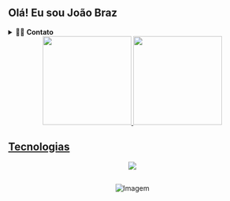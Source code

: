 ## Olá! Eu sou João Braz 

<!-- Dropdown -->
<details>
  <summary>👨‍💻 <b>Contato</b></summary>
<div align="center">

[![LinkedIn](https://img.shields.io/badge/LinkedIn-0077B5?style=for-the-badge&logo=linkedin&logoColor=white)](https://www.linkedin.com/in/joao-braz-aa409982/) [![WHATSAPP](https://img.shields.io/badge/WhatsApp-25D366?style=for-the-badge&logo=whatsapp&logoColor=white)](https://web.whatsapp.com/+5581996364031) <a href="mailto:joaorpa2021@gmail.com">
<img src="https://img.shields.io/badge/Gmail-D14836?style=for-the-badge&logo=gmail&logoColor=white"/>
</a>

</div>
</details>

<div align="center">
  <a href="https://github.com/jjoaobraz">
  <img height="180em" src="https://github-readme-stats.vercel.app/api?username=jjoaobraz&rank_icon=github&hide_rank=true&show_icons=true&title_color=CF9D71&icon_color=13ed1a&include_all_commits=true&count_private=true&hide_border=true&border_radius=20&theme=dark"/>
  <img height="180em" src="https://github-readme-stats.vercel.app/api/top-langs/?username=jjoaobraz&layout=compact&langs_count=7&hide_border=true&hide=css,scss,html&icon_color=594BA&border_radius=20&count_private=true&theme=dark"/>
</div>
    
##

## Tecnologias
<p align="center">
  <a href="https://skillicons.dev">
    <img src="https://skillicons.dev/icons?i=docker,github,html,css,js,jquery,linux,mysql,php,postman,pycharm,py,ubuntu,vscode,windows" />
  </a>
</p>

##

<!-- GIF -->

<p align="center">
  <img align="center" src="https://github.com/jjoaobraz/jjoaobraz/blob/main/imgReadme.gif" alt="Imagem">
</p>

